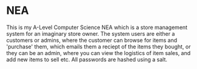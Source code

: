 # NEA
This is my A-Level Computer Science NEA which is a store management system for an imaginary store owner. The system users are either a customers or admins, where the customer can browse for items and 'purchase' them, which emails them a reciept of the items they bought, or they can be an admin, where you can view the logistics of item sales, and add new items to sell etc. All passwords are hashed using a salt.
